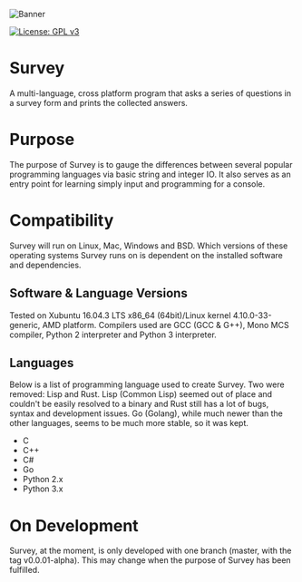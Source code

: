 ![Banner](https://github.com/mknepper/survey/blob/master/Images/survey.png)

[![License: GPL v3](https://img.shields.io/badge/License-GPL%20v3-blue.svg?style=flat-square)](https://www.gnu.org/licenses/agpl-3.0)

# Survey
A multi-language, cross platform program that asks a series of questions in a survey form and prints the collected answers.

# Purpose

The purpose of Survey is to gauge the differences between several popular programming languages via basic string and integer IO. It also serves as an entry point for learning simply input and programming for a console.

# Compatibility

Survey will run on Linux, Mac, Windows and BSD. Which versions of these operating systems Survey runs on is dependent on the installed software and dependencies.

## Software & Language Versions
Tested on Xubuntu 16.04.3 LTS x86_64 (64bit)/Linux kernel 4.10.0-33-generic, AMD platform. Compilers used are GCC (GCC & G++), Mono MCS compiler, Python 2 interpreter and Python 3 interpreter.

## Languages

Below is a list of programming language used to create Survey. Two were removed: Lisp and Rust. Lisp (Common Lisp) seemed out of place and couldn't be easily resolved to a binary and Rust still has a lot of bugs, syntax and development issues. Go (Golang), while much newer than the other languages, seems to be much more stable, so it was kept.

- C
- C++
- C#
- Go
- Python 2.x
- Python 3.x

# On Development

Survey, at the moment, is only developed with one branch (master, with the tag v0.0.01-alpha). This may change when the purpose of Survey has been fulfilled.
